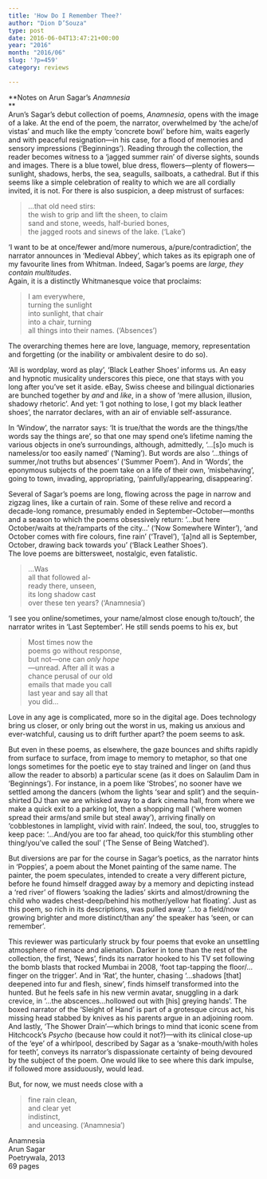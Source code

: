 ```yaml
---
title: 'How Do I Remember Thee?'
author: "Dion D’Souza"
type: post
date: 2016-06-04T13:47:21+00:00
year: "2016"
month: "2016/06"
slug: '?p=459'
category: reviews

---
```

**Notes on Arun Sagar&#8217;s _Anamnesia_  
**  
Arun’s Sagar’s debut collection of poems, _Anamnesia_, opens with the image of a lake. At the end of the poem, the narrator, overwhelmed by ‘the ache/of vistas’ and much like the empty ‘concrete bowl’ before him, waits eagerly and with peaceful resignation—in his case, for a flood of memories and sensory impressions (‘Beginnings’). Reading through the collection, the reader becomes witness to a ‘jagged summer rain’ of diverse sights, sounds and images. There is a blue towel, blue dress, flowers—plenty of flowers—sunlight, shadows, herbs, the sea, seagulls, sailboats, a cathedral. But if this seems like a simple celebration of reality to which we are all cordially invited, it is not. For there is also suspicion, a deep mistrust of surfaces:

> …that old need stirs:  
> the wish to grip and lift the sheen, to claim  
> sand and stone, weeds, half-buried bones,  
> the jagged roots and sinews of the lake. (‘Lake’)

‘I want to be at once/fewer and/more numerous, a/pure/contradiction’, the narrator announces in ‘Medieval Abbey’, which takes as its epigraph one of my favourite lines from Whitman. Indeed, Sagar’s poems are _large, they contain multitudes_.  
Again, it is a distinctly Whitmanesque voice that proclaims:

> I am everywhere,  
> turning the sunlight  
> into sunlight, that chair  
> into a chair, turning  
> all things into their names. (‘Absences’)

The overarching themes here are love, language, memory, representation and forgetting (or the inability or ambivalent desire to do so).

‘All is wordplay, word as play’, ‘Black Leather Shoes’ informs us. An easy and hypnotic musicality underscores this piece, one that stays with you long after you’ve set it aside. eBay, Swiss cheese and bilingual dictionaries are bunched together by _and_ and _like_, in a show of ‘mere allusion, illusion, shadowy rhetoric’. And yet: ‘I got nothing to lose, I got my black leather shoes’, the narrator declares, with an air of enviable self-assurance.

In ‘Window’, the narrator says: ‘It is true/that the words are the things/the words say the things are’, so that one may spend one’s lifetime naming the various objects in one’s surroundings, although, admittedly, ‘…[s]o much is nameless/or too easily named’ (‘Naming’). But words are also ‘…things of summer,/not truths but absences’ (‘Summer Poem’). And in ‘Words’, the eponymous subjects of the poem take on a life of their own, ‘misbehaving’, going to town, invading, appropriating, ‘painfully/appearing, disappearing’.

Several of Sagar’s poems are long, flowing across the page in narrow and zigzag lines, like a curtain of rain. Some of these relive and record a decade-long romance, presumably ended in September–October—months and a season to which the poems obsessively return: ‘…but here October/waits at the/ramparts of the city…’ (‘Now Somewhere Winter’), ‘and October comes with fire colours, fine rain’ (‘Travel’), ‘[a]nd all is September, October, drawing back towards you’ (‘Black Leather Shoes’).  
The love poems are bittersweet, nostalgic, even fatalistic.

> …Was  
> all that followed al-  
> ready there, unseen,  
> its long shadow cast  
> over these ten years? (‘Anamnesia’)

‘I see you online/sometimes, your name/almost close enough to/touch’, the narrator writes in ‘Last September’. He still sends poems to his ex, but

> Most times now the  
> poems go without response,  
> but not—one can _only hope_  
> —unread. After all it was a  
> chance perusal of our old  
> emails that made you call  
> last year and say all that  
> you did…

Love in any age is complicated, more so in the digital age. Does technology bring us closer, or only bring out the worst in us, making us anxious and ever-watchful, causing us to drift further apart? the poem seems to ask.

But even in these poems, as elsewhere, the gaze bounces and shifts rapidly from surface to surface, from image to memory to metaphor, so that one longs sometimes for the poetic eye to stay trained and linger on (and thus allow the reader to absorb) a particular scene (as it does on Salaulim Dam in ‘Beginnings’). For instance, in a poem like ‘Strobes’, no sooner have we settled among the dancers (whom the lights ‘sear and split’) and the sequin-shirted DJ than we are whisked away to a dark cinema hall, from where we make a quick exit to a parking lot, then a shopping mall (‘where women spread their arms/and smile but steal away’), arriving finally on ‘cobblestones in lamplight, vivid with rain’. Indeed, the soul, too, struggles to keep pace: ‘…And/you are too far ahead, too quick/for this stumbling other thing/you’ve called the soul’ (‘The Sense of Being Watched’).

But diversions are par for the course in Sagar’s poetics, as the narrator hints in ‘Poppies’, a poem about the Monet painting of the same name. The painter, the poem speculates, intended to create a very different picture, before he found himself dragged away by a memory and depicting instead a ‘red river’ of flowers ‘soaking the ladies’ skirts and almost/drowning the child who wades chest-deep/behind his mother/yellow hat floating’. Just as this poem, so rich in its descriptions, was pulled away ‘…to a field/now growing brighter and more distinct/than any’ the speaker has ‘seen, or can remember’.

This reviewer was particularly struck by four poems that evoke an unsettling atmosphere of menace and alienation. Darker in tone than the rest of the collection, the first, ‘News’, finds its narrator hooked to his TV set following the bomb blasts that rocked Mumbai in 2008, ‘foot tap-tapping the floor/…finger on the trigger’. And in ‘Rat’, the hunter, chasing ‘…shadows [that] deepened into fur and flesh, sinew’, finds himself transformed into the hunted. But he feels safe in his new vermin avatar, snuggling in a dark crevice, in ‘…the abscences&#8230;hollowed out with [his] greying hands’. The boxed narrator of the ‘Sleight of Hand’ is part of a grotesque circus act, his missing head stabbed by knives as his parents argue in an adjoining room. And lastly, ‘The Shower Drain’—which brings to mind that iconic scene from Hitchcock’s _Psycho_ (because how could it not?)—with its clinical close-up of the ‘eye’ of a whirlpool, described by Sagar as a ‘snake-mouth/with holes for teeth’, conveys its narrator’s dispassionate certainty of being devoured by the subject of the poem. One would like to see where this dark impulse, if followed more assiduously, would lead.

But, for now, we must needs close with a

> fine rain clean,  
> and clear yet  
> indistinct,  
> and unceasing. (‘Anamnesia’)

Anamnesia  
Arun Sagar  
Poetrywala, 2013  
69 pages
